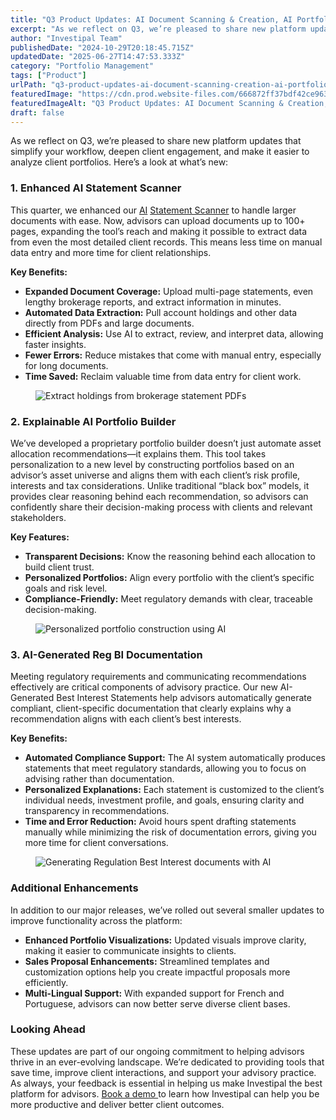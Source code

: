 ```yaml
---
title: "Q3 Product Updates: AI Document Scanning & Creation, AI Portfolio Construction, and More"
excerpt: "As we reflect on Q3, we’re pleased to share new platform updates that simplify your workflow, deepen client engagement, and make it easier to analyze client portfolios."
author: "Investipal Team"
publishedDate: "2024-10-29T20:18:45.715Z"
updatedDate: "2025-06-27T14:47:53.333Z"
category: "Portfolio Management"
tags: ["Product"]
urlPath: "q3-product-updates-ai-document-scanning-creation-ai-portfolio-construction-and-more"
featuredImage: "https://cdn.prod.website-files.com/666872ff37bdf42ce9637d77/672141bccaa13de52807a085_Q3%20PRODUCT%20UPDATES.png"
featuredImageAlt: "Q3 Product Updates: AI Document Scanning & Creation, AI Portfolio Construction, and More"
draft: false
---
```

<p id="">As we reflect on Q3, we’re pleased to share new platform updates that simplify your workflow, deepen client engagement, and make it easier to analyze client portfolios. Here’s a look at what’s new:</p><h3 id=""><strong id="">1. Enhanced AI Statement Scanner</strong></h3><p id="">This quarter, we enhanced our <a href="/blog/ai">AI</a> <a href="/features/automated-statement-scanner">Statement Scanner</a> to handle larger documents with ease. Now, advisors can upload documents up to 100+ pages, expanding the tool’s reach and making it possible to extract data from even the most detailed client records. This means less time on manual data entry and more time for client relationships.</p><p id=""><strong id="">Key Benefits:</strong></p><ul id=""><li id=""><strong id="">Expanded Document Coverage:</strong> Upload multi-page statements, even lengthy brokerage reports, and extract information in minutes.</li><li id=""><strong id="">Automated Data Extraction:</strong> Pull account holdings and other data directly from PDFs and large documents.</li><li id=""><strong id="">Efficient Analysis:</strong> Use AI to extract, review, and interpret data, allowing faster insights.</li><li id=""><strong id="">Fewer Errors:</strong> Reduce mistakes that come with manual entry, especially for long documents.</li><li id=""><strong id="">Time Saved:</strong> Reclaim valuable time from data entry for client work.</li></ul><figure id="" class="w-richtext-figure-type-image w-richtext-align-fullwidth" style="max-width:2240px" data-rt-type="image" data-rt-align="fullwidth" data-rt-max-width="2240px"><div id=""><img src="/images/inline/q3-product-updates-ai-document-scanning-creation-ai-portfolio-construction-and-more-0-2ce1f07747.webp" loading="lazy" alt="Extract holdings from brokerage statement PDFs" width="auto" height="auto" id=""></div></figure><h3 id=""><strong id="">2. Explainable AI Portfolio Builder</strong></h3><p id="">We’ve developed a proprietary portfolio builder doesn’t just automate asset allocation recommendations—it explains them. This tool takes personalization to a new level by constructing portfolios based on an advisor’s asset universe and aligns them with each client’s risk profile, interests and tax considerations. Unlike traditional “black box” models, it provides clear reasoning behind each recommendation, so advisors can confidently share their decision-making process with clients and relevant stakeholders.</p><p id=""><strong id="">Key Features:</strong></p><ul id=""><li id=""><strong id="">Transparent Decisions:</strong> Know the reasoning behind each allocation to build client trust.</li><li id=""><strong id="">Personalized Portfolios:</strong> Align every portfolio with the client’s specific goals and risk level.</li><li id=""><strong id="">Compliance-Friendly:</strong> Meet regulatory demands with clear, traceable decision-making.</li></ul><figure id="" class="w-richtext-figure-type-image w-richtext-align-fullwidth" style="max-width:2240px" data-rt-type="image" data-rt-align="fullwidth" data-rt-max-width="2240px"><div id=""><img src="/images/inline/q3-product-updates-ai-document-scanning-creation-ai-portfolio-construction-and-more-1-5e7ee70378.webp" loading="lazy" alt="Personalized portfolio construction using AI" width="auto" height="auto" id=""></div></figure><h3 id=""><strong id="">3. AI-Generated Reg BI Documentation</strong></h3><p id="">Meeting regulatory requirements and communicating recommendations effectively are critical components of advisory practice. Our new AI-Generated Best Interest Statements help advisors automatically generate compliant, client-specific documentation that clearly explains why a recommendation aligns with each client’s best interests.</p><p id=""><strong id="">Key Benefits:</strong></p><ul id=""><li id=""><strong id="">Automated Compliance Support:</strong> The AI system automatically produces statements that meet regulatory standards, allowing you to focus on advising rather than documentation.</li><li id=""><strong id="">Personalized Explanations:</strong> Each statement is customized to the client’s individual needs, investment profile, and goals, ensuring clarity and transparency in recommendations.</li><li id=""><strong id="">Time and Error Reduction:</strong> Avoid hours spent drafting statements manually while minimizing the risk of documentation errors, giving you more time for client conversations.</li></ul><figure id="" class="w-richtext-figure-type-image w-richtext-align-fullwidth" style="max-width:2240px" data-rt-type="image" data-rt-align="fullwidth" data-rt-max-width="2240px"><div id=""><img src="/images/inline/q3-product-updates-ai-document-scanning-creation-ai-portfolio-construction-and-more-2-6ab00f03c4.webp" loading="lazy" alt="Generating Regulation Best Interest documents with AI" width="auto" height="auto" id=""></div></figure><h3 id=""><strong id="">Additional Enhancements</strong></h3><p id="">In addition to our major releases, we’ve rolled out several smaller updates to improve functionality across the platform:</p><ul id=""><li id=""><strong id="">Enhanced Portfolio Visualizations:</strong> Updated visuals improve clarity, making it easier to communicate insights to clients.</li><li id=""><strong id="">Sales Proposal Enhancements:</strong> Streamlined templates and customization options help you create impactful proposals more efficiently.</li><li id=""><strong id="">Multi-Lingual Support:</strong> With expanded support for French and Portuguese, advisors can now better serve diverse client bases.</li></ul><h3 id=""><strong id="">Looking Ahead</strong></h3><p id="">These updates are part of our ongoing commitment to helping advisors thrive in an ever-evolving landscape. We’re dedicated to providing tools that save time, improve client interactions, and support your advisory practice. As always, your feedback is essential in helping us make Investipal the best platform for advisors. <a href="/book-a-demo" id="">Book a demo </a>to learn how Investipal can help you be more productive and deliver better client outcomes.</p>